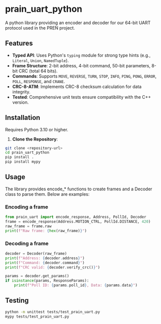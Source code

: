 # prain_uart_python

A python library providing an encoder and decoder for our 64-bit UART protocol used in the PREN project.

## Features
- **Typed API**: Uses Python's `typing` module for strong type hints (e.g., `Literal`, `Union`, `NamedTuple`).
- **Frame Structure**: 2-bit address, 4-bit command, 50-bit parameters, 8-bit CRC (total 64 bits).
- **Commands**: Supports `MOVE`, `REVERSE`, `TURN`, `STOP`, `INFO`, `PING`, `PONG`, `ERROR`, `POLL`, `RESPONSE`, and `CRANE`.
- **CRC-8-ATM**: Implements CRC-8 checksum calculation for data integrity.
- **Tested**: Comprehensive unit tests ensure compatibility with the C++ version.

## Installation
Requires Python 3.10 or higher.

1. **Clone the Repository**:
```bash
git clone <repository-url>
cd prain_uart_python
pip install .
pip install mypy
```

## Usage
The library provides encode_* functions to create frames and a Decoder class to parse them. Below are examples:

### Encoding a frame

```python
from prain_uart import encode_response, Address, PollId, Decoder
frame = encode_response(Address.MOTION_CTRL, PollId.DISTANCE, 420)
raw_frame = frame.raw
print(f"Raw frame: {hex(raw_frame)}")
```

### Decoding a frame
```python
decoder = Decoder(raw_frame)
print(f"Address: {decoder.address}")
print(f"Command: {decoder.command}")
print(f"CRC valid: {decoder.verify_crc()}")

params = decoder.get_params()
if isinstance(params, ResponseParams):
    print(f"Poll ID: {params.poll_id}, Data: {params.data}")
```

## Testing
```bash
python -m unittest tests/test_prain_uart.py
mypy tests/test_prain_uart.py
```
